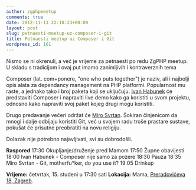 ```yaml
---
author: zgphpmeetup
comments: true
date: 2012-11-11 22:10:23+00:00
layout: post
slug: petnaesti-meetup-uz-composer-i-git
title: Petnaesti meetup uz Composer i Git
wordpress_id: 161
---
```


Nismo se ni okrenuli, a već je vrijeme za petnaesti po redu ZgPHP meetup. U skladu s tradicijom i ovaj put imamo zanimljivih i kontraverznih tema

Composer (lat. com+ponere, "one who puts together") je naziv, ali i najbolji opis alata za dependancy management na PHP platformi. Popularnost mu raste, a jednako tako i broj paketa koji se uključuju. [Ivan Habunek](https://twitter.com/ihabunek) će predstaviti Composer i napraviti live demo kako ga koristiti u svom projektu, odnosno kako napraviti svoj paket kojeg drugi mogu koristiti.

Drugo predavanje večeri održat će [Miro Svrtan](https://twitter.com/msvrtan). Šokiran činjenicom da mnogi i dalje odbijaju koristiti Git, već u svojem radu troše prastare sustave, pokušat će prisutne preobratiti na novu religiju.

Dolazak nije potrebno najavljivati, svi su dobrodošli.

**Raspored**
17:30 Okupljanje/druženje pred Mamom
17:50 Župne obavijesti
18:00 Ivan Habunek - Composer nije samo za pozere
18:30 Pauza
18:35 Miro Svrtan - Git, motherfu*ker, do you use it?
19:05 Drinkup

**Vrijeme:** četvrtak, 15. studeni u 17:30 sati
**Lokacija:** Mama, [Preradovićeva 18, Zagreb](http://bit.ly/QLhdIj).
